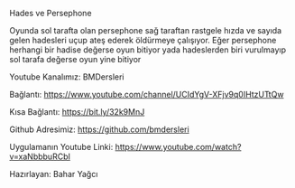 Hades ve Persephone 

Oyunda sol tarafta olan persephone sağ taraftan rastgele hızda ve sayıda gelen hadesleri uçup ateş ederek öldürmeye çalışıyor. Eğer persephone herhangi bir hadise değerse oyun bitiyor yada hadeslerden biri vurulmayıp sol tarafa değerse oyun yine bitiyor

Youtube Kanalımız: BMDersleri

Bağlantı: https://www.youtube.com/channel/UCIdYgV-XFjv9q0IHtzUTtQw

Kısa Bağlantı: https://bit.ly/32k9MnJ

Github Adresimiz: https://github.com/bmdersleri

Uygulamanın Youtube Linki: https://www.youtube.com/watch?v=xaNbbbuRCbI

Hazırlayan: Bahar Yağcı



